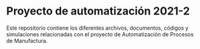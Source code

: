 
# Proyecto de automatización 2021-2


Este repositorio contiene los diferentes archivos, documentos, códigos y simulaciones relacionadas con el proyecto de Automatización de Procesos de Manufactura.




